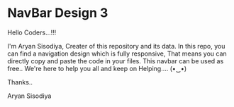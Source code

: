 # NavBar Design 3
Hello Coders...!!!

I'm Aryan Sisodiya, Creater of this repository and its data. In this repo, you can find a navigation design which is fully responsive, That means you can directly copy and paste the code in your files. This navbar can be used as free.. We're here to help you all and keep on Helping.... (•‿•)


Thanks..

Aryan Sisodiya